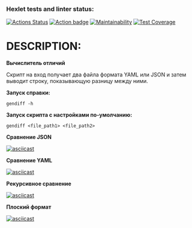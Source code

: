 ### Hexlet tests and linter status:
[![Actions Status](https://github.com/evrik163/python-project-50/workflows/hexlet-check/badge.svg)](https://github.com/evrik163/python-project-50/actions)
[![Action badge](https://github.com/evrik163/python-project-50/actions/workflows/pipeline.yml/badge.svg)](https://github.com/evrik163/python-project-50/actions/workflows/pipeline.yml)
[![Maintainability](https://api.codeclimate.com/v1/badges/89d5680c9b47b416b590/maintainability)](https://codeclimate.com/github/evrik163/python-project-50/maintainability)
[![Test Coverage](https://api.codeclimate.com/v1/badges/89d5680c9b47b416b590/test_coverage)](https://codeclimate.com/github/evrik163/python-project-50/test_coverage)
# DESCRIPTION:

**Вычислитель отличий**

Скрипт на вход получает два файла формата YAML или JSON и затем выводит строку, показывающую разницу между ними.

**Запуск справки:**

`gendiff -h`

**Запуск скрипта c настройками по-умолчанию:**

`gendiff <file_path1> <file_path2>`

**Сравнение JSON**

[![asciicast](https://asciinema.org/a/fNw3BSLcBkiLd4hQM1zvBFj6s.svg)](https://asciinema.org/a/fNw3BSLcBkiLd4hQM1zvBFj6s)


**Сравнение YAML**

[![asciicast](https://asciinema.org/a/ANb1QP73jCB5wJVXledaedoP9.svg)](https://asciinema.org/a/ANb1QP73jCB5wJVXledaedoP9)


**Рекурсивное сравнение**

[![asciicast](https://asciinema.org/a/vqOJnObD6uZ9NfBFoncFYBjQE.svg)](https://asciinema.org/a/vqOJnObD6uZ9NfBFoncFYBjQE)


**Плоский формат**

[![asciicast](https://asciinema.org/a/K45x6U6PEMahrzhHEesuTY09Q.svg)](https://asciinema.org/a/K45x6U6PEMahrzhHEesuTY09Q)


